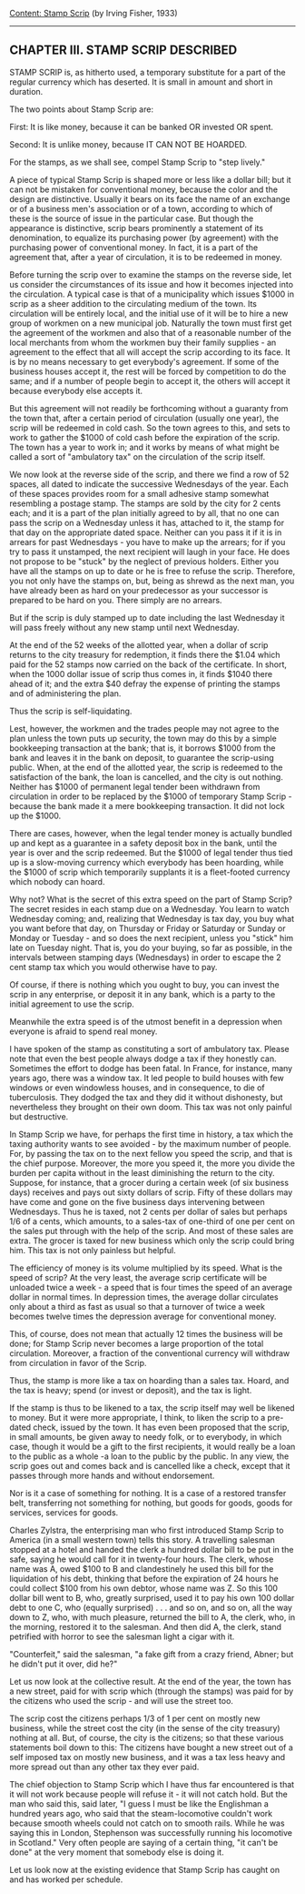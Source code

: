 [Content: Stamp Scrip](index.md) (by Irving Fisher, 1933)

------

CHAPTER III. STAMP SCRIP DESCRIBED
----------------------------------
STAMP SCRIP is, as hitherto used, a temporary substitute for a part
of the regular currency which has deserted. It is small in amount and short
in duration.

The two points about Stamp Scrip are:

First: It is like money, because it can be banked OR invested OR spent.

Second: It is unlike money, because IT CAN NOT BE HOARDED.

For the stamps, as we shall see, compel Stamp Scrip to "step lively."

A piece of typical Stamp Scrip is shaped more or less like a dollar
bill; but it can not be mistaken for conventional money, because the color
and the design are distinctive. Usually it bears on its face the name of
an exchange or of a business men's association or of a town, according
to which of these is the source of issue in the particular case. But though
the appearance is distinctive, scrip bears prominently a statement of its
denomination, to equalize its purchasing power (by agreement) with the
purchasing power of conventional money. In fact, it is a part of the agreement
that, after a year of circulation, it is to be redeemed in money.

Before turning the scrip over to examine the stamps on the reverse
side, let us consider the circumstances of its issue and how it becomes
injected into the circulation. A typical case is that of a municipality
which issues $1000 in scrip as a sheer addition to the circulating medium
of the town. Its circulation will be entirely local, and the initial use
of it will be to hire a new group of workmen on a new municipal job. Naturally
the town must first get the agreement of the workmen and also that of a
reasonable number of the local merchants from whom the workmen buy their
family supplies - an agreement to the effect that all will accept the scrip
according to its face. It is by no means necessary to get everybody's agreement.
If some of the business houses accept it, the rest will be forced by competition
to do the same; and if a number of people begin to accept it, the others
will accept it because everybody else accepts it.

But this agreement will not readily be forthcoming without a guaranty
from the town that, after a certain period of circulation (usually one
year), the scrip will be redeemed in cold cash. So the town agrees to this,
and sets to work to gather the $1000 of cold cash before the expiration
of the scrip. The town has a year to work in; and it works by means of
what might be called a sort of "ambulatory tax" on the circulation of the
scrip itself.

We now look at the reverse side of the scrip, and there we find a row
of 52 spaces, all dated to indicate the successive Wednesdays of the year.
Each of these spaces provides room for a small adhesive stamp somewhat
resembling a postage stamp. The stamps are sold by the city for 2 cents
each; and it is a part of the plan initially agreed to by all, that no
one can pass the scrip on a Wednesday unless it has, attached to it, the
stamp for that day on the appropriate dated space. Neither can you pass
it if it is in arrears for past Wednesdays - you have to make up the arrears;
for if you try to pass it unstamped, the next recipient will laugh in your
face. He does not propose to be "stuck" by the neglect of previous holders.
Either you have all the stamps on up to date or he is free to refuse the
scrip. Therefore, you not only have the stamps on, but, being as shrewd
as the next man, you have already been as hard on your predecessor as your
successor is prepared to be hard on you. There simply are no arrears.

But if the scrip is duly stamped up to date including the last Wednesday
it will pass freely without any new stamp until next Wednesday.

At the end of the 52 weeks of the allotted year, when a dollar of scrip
returns to the city treasury for redemption, it finds there the $1.04 which
paid for the 52 stamps now carried on the back of the certificate. In short,
when the 1000 dollar issue of scrip thus comes in, it finds $1040 there
ahead of it; and the extra $40 defray the expense of printing the stamps
and of administering the plan.

Thus the scrip is self-liquidating.

Lest, however, the workmen and the trades people may not agree to the
plan unless the town puts up security, the town may do this by a simple
bookkeeping transaction at the bank; that is, it borrows $1000 from the
bank and leaves it in the bank on deposit, to guarantee the scrip-using
public. When, at the end of the allotted year, the scrip is redeemed to
the satisfaction of the bank, the loan is cancelled, and the city is out
nothing. Neither has $1000 of permanent legal tender been withdrawn from
circulation in order to be replaced by the $1000 of temporary Stamp Scrip -
because the bank made it a mere bookkeeping transaction. It did not lock
up the $1000.

There are cases, however, when the legal tender money is actually bundled
up and kept as a guarantee in a safety deposit box in the bank, until the
year is over and the scrip redeemed. But the $1000 of legal tender thus
tied up is a slow-moving currency which everybody has been hoarding, while
the $1000 of scrip which temporarily supplants it is a fleet-footed currency
which nobody can hoard.

Why not? What is the secret of this extra speed on the part of Stamp
Scrip? The secret resides in each stamp due on a Wednesday. You learn to
watch Wednesday coming; and, realizing that Wednesday is tax day, you buy
what you want before that day, on Thursday or Friday or Saturday or Sunday
or Monday or Tuesday - and so does the next recipient, unless you "stick"
him late on Tuesday night. That is, you do your buying, so far as possible,
in the intervals between stamping days (Wednesdays) in order to escape
the 2 cent stamp tax which you would otherwise have to pay.

Of course, if there is nothing which you ought to buy, you can invest
the scrip in any enterprise, or deposit it in any bank, which is a party
to the initial agreement to use the scrip.

Meanwhile the extra speed is of the utmost benefit in a depression
when everyone is afraid to spend real money.

I have spoken of the stamp as constituting a sort of ambulatory tax.
Please note that even the best people always dodge a tax if they honestly
can. Sometimes the effort to dodge has been fatal. In France, for instance,
many years ago, there was a window tax. It led people to build houses with
few windows or even windowless houses, and in consequence, to die of tuberculosis.
They dodged the tax and they did it without dishonesty, but nevertheless
they brought on their own doom. This tax was not only painful but destructive.

In Stamp Scrip we have, for perhaps the first time in history, a tax
which the taxing authority wants to see avoided - by the maximum number
of people. For, by passing the tax on to the next fellow you speed the
scrip, and that is the chief purpose. Moreover, the more you speed it,
the more you divide the burden per capita without in the least diminishing
the return to the city. Suppose, for instance, that a grocer during a certain
week (of six business days) receives and pays out sixty dollars of scrip.
Fifty of these dollars may have come and gone on the five business days
intervening between Wednesdays. Thus he is taxed, not 2 cents per dollar
of sales but perhaps 1/6 of a cents, which amounts, to a sales-tax of one-third
of one per cent on the sales put through with the help of the scrip. And
most of these sales are extra. The grocer is taxed for new business which
only the scrip could bring him. This tax is not only painless but helpful.

The efficiency of money is its volume multiplied by its speed. What
is the speed of scrip? At the very least, the average scrip certificate
will be unloaded twice a week - a speed that is four times the speed of
an average dollar in normal times. In depression times, the average dollar
circulates only about a third as fast as usual so that a turnover of twice
a week becomes twelve times the depression average for conventional money.

This, of course, does not mean that actually 12 times the business
will be done; for Stamp Scrip never becomes a large proportion of the total
circulation. Moreover, a fraction of the conventional currency will withdraw
from circulation in favor of the Scrip.

Thus, the stamp is more like a tax on hoarding than a sales tax. Hoard,
and the tax is heavy; spend (or invest or deposit), and the tax is light.

If the stamp is thus to be likened to a tax, the scrip itself may well
be likened to money. But it were more appropriate, I think, to liken the
scrip to a pre-dated check, issued by the town. It has even been proposed
that the scrip, in small amounts, be given away to needy folk, or to everybody,
in which case, though it would be a gift to the first recipients, it would
really be a loan to the public as a whole -a loan to the public by the
public. In any view, the scrip goes out and comes back and is cancelled
like a check, except that it passes through more hands and without endorsement.

Nor is it a case of something for nothing. It is a case of a restored
transfer belt, transferring not something for nothing, but goods for goods,
goods for services, services for goods.

Charles Zylstra, the enterprising man who first introduced Stamp Scrip
to America (in a small western town) tells this story. A travelling salesman
stopped at a hotel and handed the clerk a hundred dollar bill to be put
in the safe, saying he would call for it in twenty-four hours. The clerk,
whose name was A, owed $100 to B and clandestinely he used this bill for
the liquidation of his debt, thinking that before the expiration of 24
hours he could collect $100 from his own debtor, whose name was Z. So this
100 dollar bill went to B, who, greatly surprised, used it to pay his own
100 dollar debt to one C, who (equally surprised) . . . and so on, and
so on, all the way down to Z, who, with much pleasure, returned the bill
to A, the clerk, who, in the morning, restored it to the salesman. And
then did A, the clerk, stand petrified with horror to see the salesman
light a cigar with it.

"Counterfeit," said the salesman, "a fake gift from a crazy friend,
Abner; but he didn't put it over, did he?"

Let us now look at the collective result. At the end of the year, the
town has a new street, paid for with scrip which (through the stamps) was
paid for by the citizens who used the scrip - and will use the street too.

The scrip cost the citizens perhaps 1/3 of 1 per cent on mostly new
business, while the street cost the city (in the sense of the city treasury)
nothing at all. But, of course, the city is the citizens; so that these
various statements boil down to this: The citizens have bought a new street
out of a self imposed tax on mostly new business, and it was a tax less
heavy and more spread out than any other tax they ever paid.

The chief objection to Stamp Scrip which I have thus far encountered
is that it will not work because people will refuse it - it will not catch
hold. But the man who said this, said later, "I guess I must be like the
Englishman a hundred years ago, who said that the steam-locomotive couldn't
work because smooth wheels could not catch on to smooth rails. While he
was saying this in London, Stephenson was successfully running his locomotive
in Scotland." Very often people are saying of a certain thing, "it can't
be done" at the very moment that somebody else is doing it.

Let us look now at the existing evidence that Stamp Scrip has caught
on and has worked per schedule.
